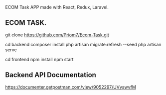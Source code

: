 ECOM Task APP made with React, Redux, Laravel.

## ECOM TASK. 

git clone https://github.com/Priom7/Ecom-Task.git

cd backend 
composer install 
php artisan migrate:refresh --seed
php artisan serve

cd frontend
npm install
npm start

## Backend API Documentation

https://documenter.getpostman.com/view/9052297/UVyswvfM


